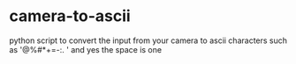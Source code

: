 # camera-to-ascii
python script to convert the input from your camera to ascii characters such as '@%#*+=-:. ' and yes the space is one 
